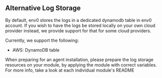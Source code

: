## Alternative Log Storage

By default, env0 stores the logs in a dedicated dynamodb table in env0 account. 
If you wish to have the logs be stored locally on your own cloud provider instead, we provide support for that for some cloud providers.

Currently, we support the following:

- AWS: DynamoDB table

When preparing for an agent installation, please prepare the log storage resources on your module, by applying the module with correct variables.
For more info, take a look at each individual module's README